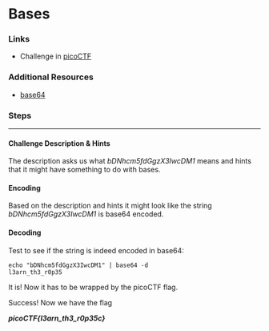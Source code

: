 # Bases

### Links

- Challenge in [picoCTF](https://play.picoctf.org/practice/challenge/67)

### Additional Resources

- [base64](https://base64.guru/learn/what-is-base64)

### Steps

---

#### Challenge Description & Hints

The description asks us what *bDNhcm5fdGgzX3IwcDM1* means and hints that it might have something to do with bases.

#### Encoding

Based on the description and hints it might look like the string *bDNhcm5fdGgzX3IwcDM1* is base64 encoded. 

#### Decoding

Test to see if the string is indeed encoded in base64:

```
echo "bDNhcm5fdGgzX3IwcDM1" | base64 -d
l3arn_th3_r0p35
```

It is! Now it has to be wrapped by the picoCTF flag.

Success! Now we have the flag

***picoCTF{l3arn_th3_r0p35c}***